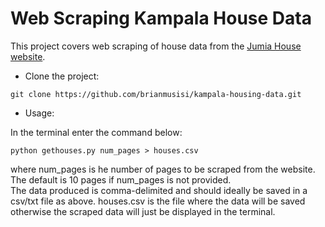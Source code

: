 # Web Scraping Kampala House Data

This project covers web scraping of house data from the [Jumia House website](house.jumia.ug/). 

* Clone the project:

``` 
git clone https://github.com/brianmusisi/kampala-housing-data.git

```   


* Usage:

In the terminal enter the command below: 

```
python gethouses.py num_pages > houses.csv

```  

where num_pages is he number of pages to be scraped from the website. The default is 10 pages if num_pages is not provided.  
The data produced is comma-delimited and should ideally be saved in a csv/txt file as above. houses.csv is the file where the data will be saved otherwise the scraped data will just be displayed in the terminal.


